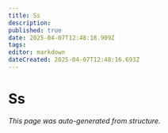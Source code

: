 ```yaml
---
title: Ss
description: 
published: true
date: 2025-04-07T12:48:18.909Z
tags: 
editor: markdown
dateCreated: 2025-04-07T12:48:16.693Z
---
```


# Ss

*This page was auto-generated from structure.*